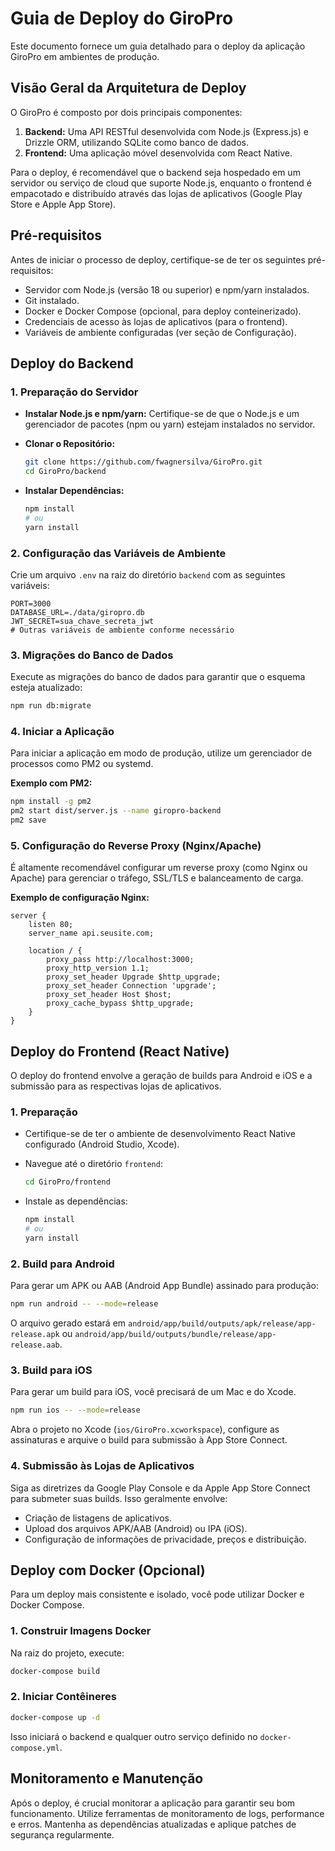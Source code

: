 # Guia de Deploy do GiroPro

Este documento fornece um guia detalhado para o deploy da aplicação GiroPro em ambientes de produção.

## Visão Geral da Arquitetura de Deploy

O GiroPro é composto por dois principais componentes:

1.  **Backend:** Uma API RESTful desenvolvida com Node.js (Express.js) e Drizzle ORM, utilizando SQLite como banco de dados.
2.  **Frontend:** Uma aplicação móvel desenvolvida com React Native.

Para o deploy, é recomendável que o backend seja hospedado em um servidor ou serviço de cloud que suporte Node.js, enquanto o frontend é empacotado e distribuído através das lojas de aplicativos (Google Play Store e Apple App Store).

## Pré-requisitos

Antes de iniciar o processo de deploy, certifique-se de ter os seguintes pré-requisitos:

-   Servidor com Node.js (versão 18 ou superior) e npm/yarn instalados.
-   Git instalado.
-   Docker e Docker Compose (opcional, para deploy conteinerizado).
-   Credenciais de acesso às lojas de aplicativos (para o frontend).
-   Variáveis de ambiente configuradas (ver seção de Configuração).

## Deploy do Backend

### 1. Preparação do Servidor

-   **Instalar Node.js e npm/yarn:** Certifique-se de que o Node.js e um gerenciador de pacotes (npm ou yarn) estejam instalados no servidor.
-   **Clonar o Repositório:**

    ```bash
    git clone https://github.com/fwagnersilva/GiroPro.git
    cd GiroPro/backend
    ```

-   **Instalar Dependências:**

    ```bash
    npm install
    # ou
    yarn install
    ```

### 2. Configuração das Variáveis de Ambiente

Crie um arquivo `.env` na raiz do diretório `backend` com as seguintes variáveis:

```
PORT=3000
DATABASE_URL=./data/giropro.db
JWT_SECRET=sua_chave_secreta_jwt
# Outras variáveis de ambiente conforme necessário
```

### 3. Migrações do Banco de Dados

Execute as migrações do banco de dados para garantir que o esquema esteja atualizado:

```bash
npm run db:migrate
```

### 4. Iniciar a Aplicação

Para iniciar a aplicação em modo de produção, utilize um gerenciador de processos como PM2 ou systemd.

**Exemplo com PM2:**

```bash
npm install -g pm2
pm2 start dist/server.js --name giropro-backend
pm2 save
```

### 5. Configuração do Reverse Proxy (Nginx/Apache)

É altamente recomendável configurar um reverse proxy (como Nginx ou Apache) para gerenciar o tráfego, SSL/TLS e balanceamento de carga.

**Exemplo de configuração Nginx:**

```nginx
server {
    listen 80;
    server_name api.seusite.com;

    location / {
        proxy_pass http://localhost:3000;
        proxy_http_version 1.1;
        proxy_set_header Upgrade $http_upgrade;
        proxy_set_header Connection 'upgrade';
        proxy_set_header Host $host;
        proxy_cache_bypass $http_upgrade;
    }
}
```

## Deploy do Frontend (React Native)

O deploy do frontend envolve a geração de builds para Android e iOS e a submissão para as respectivas lojas de aplicativos.

### 1. Preparação

-   Certifique-se de ter o ambiente de desenvolvimento React Native configurado (Android Studio, Xcode).
-   Navegue até o diretório `frontend`:

    ```bash
    cd GiroPro/frontend
    ```

-   Instale as dependências:

    ```bash
    npm install
    # ou
    yarn install
    ```

### 2. Build para Android

Para gerar um APK ou AAB (Android App Bundle) assinado para produção:

```bash
npm run android -- --mode=release
```

O arquivo gerado estará em `android/app/build/outputs/apk/release/app-release.apk` ou `android/app/build/outputs/bundle/release/app-release.aab`.

### 3. Build para iOS

Para gerar um build para iOS, você precisará de um Mac e do Xcode.

```bash
npm run ios -- --mode=release
```

Abra o projeto no Xcode (`ios/GiroPro.xcworkspace`), configure as assinaturas e arquive o build para submissão à App Store Connect.

### 4. Submissão às Lojas de Aplicativos

Siga as diretrizes da Google Play Console e da Apple App Store Connect para submeter suas builds. Isso geralmente envolve:

-   Criação de listagens de aplicativos.
-   Upload dos arquivos APK/AAB (Android) ou IPA (iOS).
-   Configuração de informações de privacidade, preços e distribuição.

## Deploy com Docker (Opcional)

Para um deploy mais consistente e isolado, você pode utilizar Docker e Docker Compose.

### 1. Construir Imagens Docker

Na raiz do projeto, execute:

```bash
docker-compose build
```

### 2. Iniciar Contêineres

```bash
docker-compose up -d
```

Isso iniciará o backend e qualquer outro serviço definido no `docker-compose.yml`.

## Monitoramento e Manutenção

Após o deploy, é crucial monitorar a aplicação para garantir seu bom funcionamento. Utilize ferramentas de monitoramento de logs, performance e erros. Mantenha as dependências atualizadas e aplique patches de segurança regularmente.

